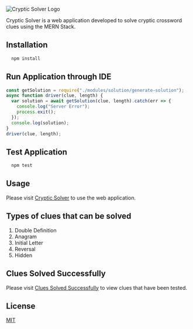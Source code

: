 ![Cryptic Solver Logo](https://devweb2019.cis.strath.ac.uk/~vib16216/CrypticSolverPublic/readme-logo.jpg)

Cryptic Solver is a web application developed to solve cryptic crossword clues using the MERN Stack.

## Installation

```bash
  npm install
```

## Run Application through IDE

```javascript
const getSolution = require("./modules/solution/generate-solution");
async function driver(clue, length) {
  var solution = await getSolution(clue, length).catch(err => {
    console.log("Server Error");
    process.exit();
  });
  console.log(solution);
}
driver(clue, length);
```

## Test Application

```bash
  npm test
```

## Usage

Please visit [Cryptic Solver](https://devweb2019.cis.strath.ac.uk/vib16216-nodejs/ "Cryptic Solver") to use the web application.

## Types of clues that can be solved

1. Double Definition
2. Anagram
3. Initial Letter
4. Reversal
5. Hidden

## Clues Solved Successfully

Please visit [Clues Solved Successfully](https://devweb2019.cis.strath.ac.uk/~vib16216/clues/) to view clues that have been tested.

## License

[MIT](https://choosealicense.com/licenses/mit/)
